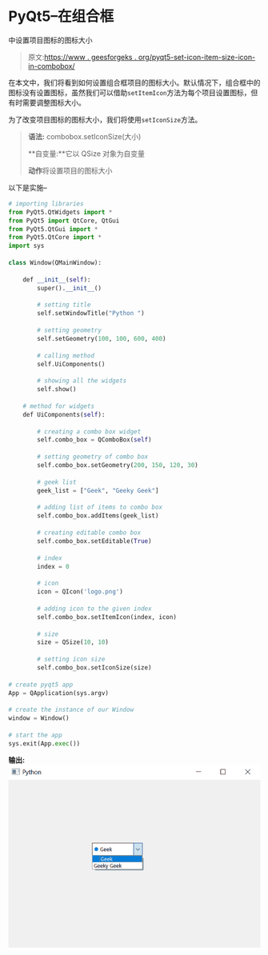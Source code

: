 # PyQt5–在组合框

中设置项目图标的图标大小

> 原文:[https://www . geesforgeks . org/pyqt5-set-icon-item-size-icon-in-combobox/](https://www.geeksforgeeks.org/pyqt5-set-icon-size-of-item-icon-in-combobox/)

在本文中，我们将看到如何设置组合框项目的图标大小。默认情况下，组合框中的图标没有设置图标，虽然我们可以借助`setItemIcon`方法为每个项目设置图标，但有时需要调整图标大小。

为了改变项目图标的图标大小，我们将使用`setIconSize`方法。

> **语法:** combobox.setIconSize(大小)
> 
> **自变量:**它以 QSize 对象为自变量
> 
> **动作**将设置项目的图标大小

以下是实施–

```py
# importing libraries
from PyQt5.QtWidgets import * 
from PyQt5 import QtCore, QtGui
from PyQt5.QtGui import * 
from PyQt5.QtCore import * 
import sys

class Window(QMainWindow):

    def __init__(self):
        super().__init__()

        # setting title
        self.setWindowTitle("Python ")

        # setting geometry
        self.setGeometry(100, 100, 600, 400)

        # calling method
        self.UiComponents()

        # showing all the widgets
        self.show()

    # method for widgets
    def UiComponents(self):

        # creating a combo box widget
        self.combo_box = QComboBox(self)

        # setting geometry of combo box
        self.combo_box.setGeometry(200, 150, 120, 30)

        # geek list
        geek_list = ["Geek", "Geeky Geek"]

        # adding list of items to combo box
        self.combo_box.addItems(geek_list)

        # creating editable combo box
        self.combo_box.setEditable(True)

        # index
        index = 0

        # icon
        icon = QIcon('logo.png')

        # adding icon to the given index
        self.combo_box.setItemIcon(index, icon)

        # size
        size = QSize(10, 10)

        # setting icon size
        self.combo_box.setIconSize(size)

# create pyqt5 app
App = QApplication(sys.argv)

# create the instance of our Window
window = Window()

# start the app
sys.exit(App.exec())
```

**输出:**
![](img/4d35e6f667ddddf3d77dc84a75dc0a51.png)